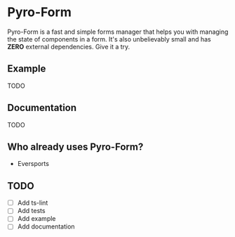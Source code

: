 # Pyro-Form

Pyro-Form is a fast and simple forms manager that helps you with managing the state of components in a form. It's also unbelievably small and has **ZERO** external dependencies. Give it a try.

## Example

TODO

## Documentation

TODO

## Who already uses Pyro-Form?

- Eversports

## TODO

- [ ] Add ts-lint
- [ ] Add tests
- [ ] Add example
- [ ] Add documentation
